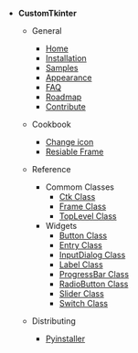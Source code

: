 * **CustomTkinter**
	* General
		- [Home](/home.md "About")
		- [Installation](/install.md "Installation")
		- [Samples](/samples.md "Sample Code")
		- [Appearance](/appearance.md "Themes and Styling")
		- [FAQ](/faq.md "Frequent Asked Questions")
		- [Roadmap](/roadmap.md "Roadmap")
		- [Contribute](/contribute.md "Contribute")

	* Cookbook

		- [Change icon](/change_icon.md)
		- [Resiable Frame](/resizable_frame.md)

	* Reference
		* Commom Classes
			- [Ctk Class](/ctk.md)
			- [Frame Class](/ctk_frame.md)
			- [TopLevel Class](/ctk_top_level.md)
		* Widgets
			- [Button Class](/ctk_button.md)
			- [Entry Class](/ctk_entry.md)
			- [InputDialog Class](/ctk_input_dialog.md)
			- [Label Class](/ctk_label.md)
			- [ProgressBar Class](/ctk_progress_bar.md)
			- [RadioButton Class](/ctk_radio_button.md)
			- [Slider Class](/ctk_slider.md)
			- [Switch Class](/ctk_switch.md)

	* Distributing
		- [Pyinstaller](/pyinstaller.md "Pyinstaller")